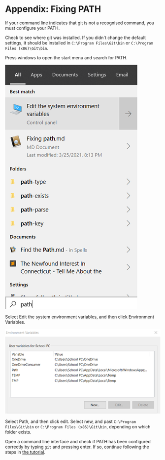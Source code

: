 # Appendix: Fixing PATH
If your command line indicates that git is not a recognised command, you must configure your PATH.

Check to see where git was installed. If you didn't change the default settings, it should be installed in  `C:\Program Files\Git\bin` or `C:\Program Files (x86)\Git\bin`.

Press windows to open the start menu and search for PATH.

![](attachments/Pasted%20image%2020210325201407.png)

Select Edit the system environment variables, and then click Environment Variables.

![](attachments/Pasted%20image%2020210325201541.png)

Select Path, and then click edit. Select new, and past `C:\Program Files\Git\bin` or `C:\Program Files (x86)\Git\bin`, depending on which folder exists.

Open a command line interface and check if PATH has been configured correctly by typing `git` and pressing enter. If so, continue following the steps in [the tutorial](README.md).